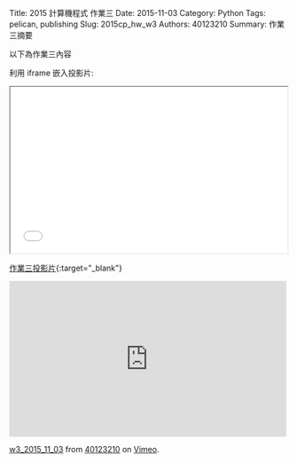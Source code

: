Title: 2015 計算機程式 作業三
Date: 2015-11-03
Category: Python
Tags: pelican, publishing
Slug: 2015cp_hw_w3
Authors: 40123210
Summary: 作業三摘要

以下為作業三內容

利用 iframe 嵌入投影片:

<iframe src="40123210_cp_w3_p.html" width="500" height="300"></iframe>

[作業三投影片](40123210_cp_w3_p.html){:target="_blank"}


<iframe src="https://player.vimeo.com/video/144490685" width="500" height="281" frameborder="0" webkitallowfullscreen mozallowfullscreen allowfullscreen></iframe> <p><a href="https://vimeo.com/144490685">w3_2015_11_03</a> from <a href="https://vimeo.com/user40881402">40123210</a> on <a href="https://vimeo.com">Vimeo</a>.</p>
